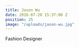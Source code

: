 ```yaml
---
title: Jason Wu
date: 2016-07-20 15:37:00 Z
position: 25
image: "/uploads/jason-wu.jpg"
---
```


Fashion Designer

